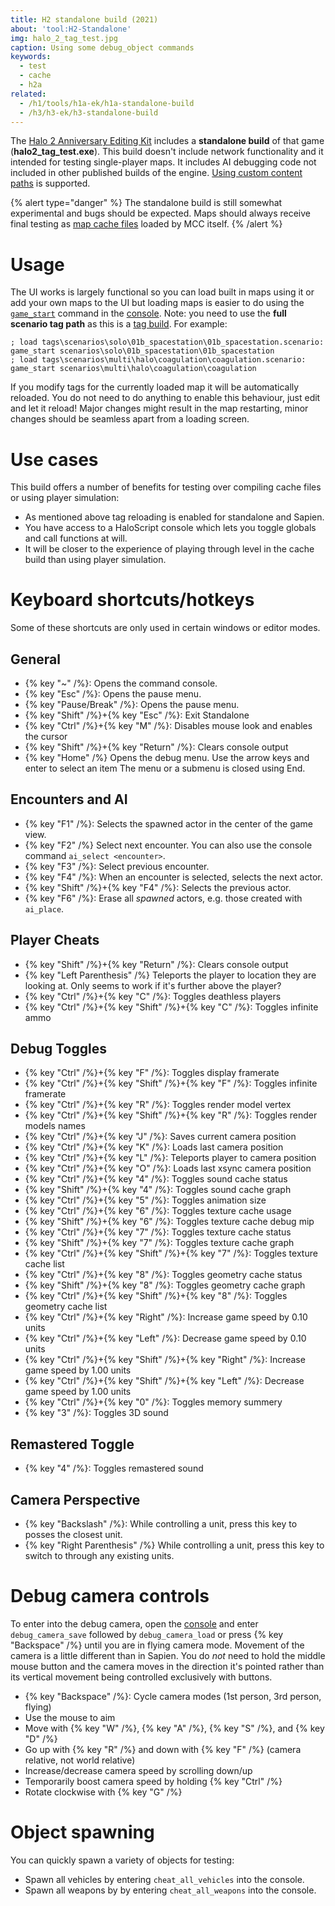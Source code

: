 ```yaml
---
title: H2 standalone build (2021)
about: 'tool:H2-Standalone'
img: halo_2_tag_test.jpg
caption: Using some debug_object commands
keywords:
  - test
  - cache
  - h2a
related:
  - /h1/tools/h1a-ek/h1a-standalone-build
  - /h3/h3-ek/h3-standalone-build
---
```

The [Halo 2 Anniversary Editing Kit](~H2-EK) includes a **standalone build** of that game (**halo2_tag_test.exe**). This build doesn't include network functionality and it intended for testing single-player maps. It includes AI debugging code not included in other published builds of the engine.
[Using custom content paths](~using-custom-content-paths) is supported.

{% alert type="danger" %}
The standalone build is still somewhat experimental and bugs should be expected. Maps should always receive final testing as [map cache files](~map) loaded by MCC itself.
{% /alert %}

# Usage
The UI works is largely functional so you can load built in maps using it or add your own maps to the UI but loading maps is easier to do using the [`game_start`](~h1/engine/scripting#functions-map-name) command in the [console](~developer-console). Note: you need to use the **full scenario tag path** as this is a [tag build](~build-types#tag). For example:

```consoleh2a
; load tags\scenarios\solo\01b_spacestation\01b_spacestation.scenario:
game_start scenarios\solo\01b_spacestation\01b_spacestation
; load tags\scenarios\multi\halo\coagulation\coagulation.scenario:
game_start scenarios\multi\halo\coagulation\coagulation
```

 If you modify tags for the currently loaded map it will be automatically reloaded. You do not need to do anything to enable this behaviour, just edit and let it reload!
 Major changes might result in the map restarting, minor changes should be seamless apart from a loading screen.

# Use cases
This build offers a number of benefits for testing over compiling cache files or using player simulation:

* As mentioned above tag reloading is enabled for standalone and Sapien.
* You have access to a HaloScript console which lets you toggle globals and call functions at will.
* It will be closer to the experience of playing through level in the cache build than using player simulation.

# Keyboard shortcuts/hotkeys
Some of these shortcuts are only used in certain windows or editor modes.

## General
* {% key "~" /%}: Opens the command console.
* {% key "Esc" /%}: Opens the pause menu.
* {% key "Pause/Break" /%}: Opens the pause menu.
* {% key "Shift" /%}+{% key "Esc" /%}: Exit Standalone
* {% key "Ctrl" /%}+{% key "M" /%}: Disables mouse look and enables the cursor
* {% key "Shift" /%}+{% key "Return" /%}: Clears console output
* {% key "Home" /%} Opens the debug menu. Use the arrow keys and <kdb>enter</kdb> to select an item The menu or a submenu is closed using <kdb>End</kdb>.

## Encounters and AI
* {% key "F1" /%}: Selects the spawned actor in the center of the game view.
* {% key "F2" /%} Select next encounter. You can also use the console command `ai_select <encounter>`.
* {% key "F3" /%}: Select previous encounter.
* {% key "F4" /%}: When an encounter is selected, selects the next actor.
* {% key "Shift" /%}+{% key "F4" /%}: Selects the previous actor.
* {% key "F6" /%}: Erase all _spawned_ actors, e.g. those created with `ai_place`.

## Player Cheats
* {% key "Shift" /%}+{% key "Return" /%}: Clears console output
* {% key "Left Parenthesis" /%} Teleports the player to location they are looking at. Only seems to work if it's further above the player?
* {% key "Ctrl" /%}+{% key "C" /%}: Toggles deathless players
* {% key "Ctrl" /%}+{% key "Shift" /%}+{% key "C" /%}: Toggles infinite ammo

## Debug Toggles
* {% key "Ctrl" /%}+{% key "F" /%}: Toggles display framerate
* {% key "Ctrl" /%}+{% key "Shift" /%}+{% key "F" /%}: Toggles infinite framerate
* {% key "Ctrl" /%}+{% key "R" /%}: Toggles render model vertex
* {% key "Ctrl" /%}+{% key "Shift" /%}+{% key "R" /%}: Toggles render models names
* {% key "Ctrl" /%}+{% key "J" /%}: Saves current camera position
* {% key "Ctrl" /%}+{% key "K" /%}: Loads last camera position
* {% key "Ctrl" /%}+{% key "L" /%}: Teleports player to camera position
* {% key "Ctrl" /%}+{% key "O" /%}: Loads last xsync camera position
* {% key "Ctrl" /%}+{% key "4" /%}: Toggles sound cache status
* {% key "Shift" /%}+{% key "4" /%}: Toggles sound cache graph
* {% key "Ctrl" /%}+{% key "5" /%}: Toggles animation size
* {% key "Ctrl" /%}+{% key "6" /%}: Toggles texture cache usage
* {% key "Shift" /%}+{% key "6" /%}: Toggles texture cache debug mip
* {% key "Ctrl" /%}+{% key "7" /%}: Toggles texture cache status
* {% key "Shift" /%}+{% key "7" /%}: Toggles texture cache graph
* {% key "Ctrl" /%}+{% key "Shift" /%}+{% key "7" /%}: Toggles texture cache list
* {% key "Ctrl" /%}+{% key "8" /%}: Toggles geometry cache status
* {% key "Shift" /%}+{% key "8" /%}: Toggles geometry cache graph
* {% key "Ctrl" /%}+{% key "Shift" /%}+{% key "8" /%}: Toggles geometry cache list
* {% key "Ctrl" /%}+{% key "Right" /%}: Increase game speed by 0.10 units
* {% key "Ctrl" /%}+{% key "Left" /%}: Decrease game speed by 0.10 units
* {% key "Ctrl" /%}+{% key "Shift" /%}+{% key "Right" /%}: Increase game speed by 1.00 units
* {% key "Ctrl" /%}+{% key "Shift" /%}+{% key "Left" /%}: Decrease game speed by 1.00 units
* {% key "Ctrl" /%}+{% key "0" /%}: Toggles memory summery
* {% key "3" /%}: Toggles 3D sound

## Remastered Toggle
* {% key "4" /%}: Toggles remastered sound

## Camera Perspective
* {% key "Backslash" /%}: While controlling a unit, press this key to posses the closest unit.
* {% key "Right Parenthesis" /%} While controlling a unit, press this key to switch to through any existing units.

# Debug camera controls
To enter into the debug camera, open the [console](~developer-console) and enter `debug_camera_save` followed by `debug_camera_load` or press {% key "Backspace" /%} until you are in flying camera mode. Movement of the camera is a little different than in Sapien. You do _not_ need to hold the middle mouse button and the camera moves in the direction it's pointed rather than its vertical movement being controlled exclusively with buttons.

* {% key "Backspace" /%}: Cycle camera modes (1st person, 3rd person, flying)
* Use the mouse to aim
* Move with {% key "W" /%}, {% key "A" /%}, {% key "S" /%}, and {% key "D" /%}
* Go up with {% key "R" /%} and down with {% key "F" /%} (camera relative, not world relative)
* Increase/decrease camera speed by scrolling down/up
* Temporarily boost camera speed by holding {% key "Ctrl" /%}
* Rotate clockwise with {% key "G" /%}

# Object spawning
You can quickly spawn a variety of objects for testing:

* Spawn all vehicles by entering `cheat_all_vehicles` into the console.
* Spawn all weapons by by entering `cheat_all_weapons` into the console.
